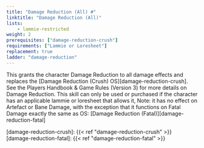 ```yaml
---
title: "Damage Reduction (All) #"
linktitle: "Damage Reduction (All)"
lists:
    - lammie-restricted
weight: 2
prerequisites: ["damage-reduction-crush"]
requirements: ["Lammie or Loresheet"]
replacement: true
ladder: "damage-reduction"
---
```

This grants the character Damage Reduction to all damage effects and replaces the [Damage Reduction (Crush) OS][damage-reduction-crush]. See the Players Handbook & Game Rules (Version 3) for more details on Damage Reduction. This skill can only be used or purchased if the character has an applicable lammie or loresheet that allows it, Note: it has no effect on Artefact or Bane Damage, with the exception that it functions on Fatal Damage exactly the same as OS: [Damage Reduction (Fatal)][damage-reduction-fatal]

[damage-reduction-crush]: {{< ref "damage-reduction-crush" >}}
[damage-reduction-fatal]: {{< ref "damage-reduction-fatal" >}}